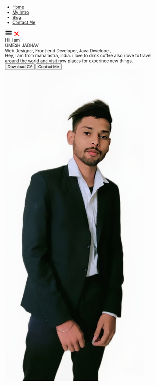 <!DOCTYPE html>
<html lang="en">
<head>
    <meta charset="UTF-8">
    <meta http-equiv="X-UA-Compatible" content="IE=edge">
    <meta name="viewport" content="width=device-width, initial-scale=1.0">
    <title>Document</title>
    <link rel="stylesheet" type="text/css" href="frontend.css">
</head>
<body>
    <div class="container"> 
        <div class="sidebar sidebarGo">
            <nav>
                <ul>
                    <li><a href="/portfolio.html">Home</a></li>
                    <li><a href="/intro.html">My Intro</a></li>
                    <li><a href="/blog.html">Blog</a></li>
                    <li><a href="/contact.html">Contact Me</a></li>
                </ul>
            </nav>
        </div>  
        <div class="main">
            <div class="hamburger">
                <img class="ham" src="ham.png" alt="" width="23">
                <img class="cross" src="cross.png" alt="" width="23">
            </div>
            <div class="infoContainer">
                <div class="">
                        <div class="umesh">Hii,i am</div>
                        <div class="name">UMESH JADHAV</div>
                        <div class="about">Web Designer,   Front-end Developer,  Java Developer,</div>
                        <div class="moreabout">Hey, i am from maharastra, india. i love to drink coffee also i love to travel around the world and visit new places for experince new things.</div>
                        <div class="buttons">
                             <button class="btn"> Download CV </button>
                             <button class="btn"> Contact Me </button>
                        </div>
                </div>        
                <div class="devPic"> <img src="umesh1.png" alt="UMESH JADHAV"></div>
            </div>
        </div>
    </div>
    
</body>
<script src="frontend.js"> </script>
</html>
